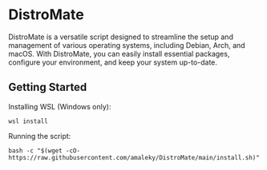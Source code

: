 # DistroMate

DistroMate is a versatile script designed to streamline the setup and management of various operating systems, including Debian, Arch, and macOS. With DistroMate, you can easily install essential packages, configure your environment, and keep your system up-to-date.

## Getting Started

Installing WSL (Windows only):

```shell
wsl install
```

Running the script:

```shell
bash -c "$(wget -cO- https://raw.githubusercontent.com/amaleky/DistroMate/main/install.sh)"
```
